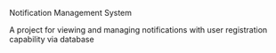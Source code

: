 Notification Management System

A project for viewing and managing notifications with user registration capability via database



